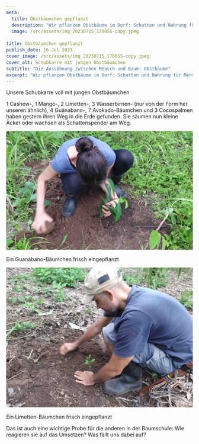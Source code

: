```yaml
---
meta:
  title: Obstbäumchen gepflanzt
  description: "Wir pflanzen Obstbäume im Dorf: Schatten und Nahrung für Mensch und Tier"
  image: /src/assets/img_20230715_170055-copy.jpeg
  
title: Obstbäumchen gepflanzt
publish_date: 16 Jul 2023
cover_image: /src/assets/img_20230715_170055-copy.jpeg
cover_alt: Schubkarre mit jungen Obstbäumchen
subtitle: "Die Aussöhnung zwischen Mensch und Baum: Obstbäume"
excerpt: "Wir pflanzen Obstbäume im Dorf: Schatten und Nahrung für Mensch und Tier"
---
```


Unsere Schubkarre voll mit jungen Obstbäumchen

1 Cashew-, 1 Mango-, 2 Limetten-, 3 Wasserbirnen- (nur von der Form her unseren ähnlich), 4 Guánabano-, 7 Avokado-Bäumchen und 3 Cocospalmen haben gestern ihren Weg in die Erde gefunden. Sie säumen nun kleine Äcker oder wachsen als Schattenspender am Weg.

![Guanábano-Bäumchen pflanzen](/src/assets/img_20230715_180143-copy.jpeg "Ein Guanábano-Bäumchen frisch eingepflanzt")

Ein Guanábano-Bäumchen frisch eingepflanzt

![Limetten-Bäumchen pflanzen](/src/assets/img_20230715_174541-copy.jpeg "Ein Limetten-Bäumchen frisch eingepflanzt")

Ein Limetten-Bäumchen frisch eingepflanzt

Das ist auch eine wichtige Probe für die anderen in der Baumschule: Wie reagieren sie auf das Umsetzen? Was fällt uns dabei auf?
